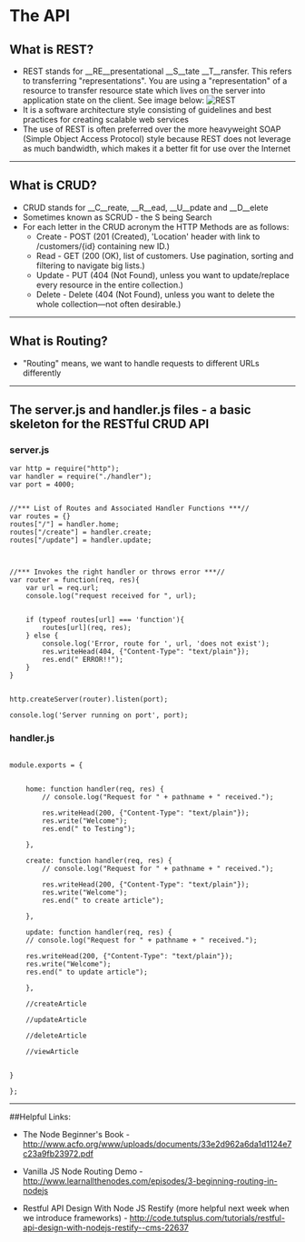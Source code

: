 # The API

## What is REST?

* REST stands for __RE__presentational __S__tate __T__ransfer. This refers to transferring "representations". You are using a "representation" of a resource to transfer resource state which lives on the server into application state on the client. See image below:
![REST](http://yuml.me/ce0fe2f0 "REST")
* It is a software architecture style consisting of guidelines and best practices for creating scalable web services
* The use of REST is often preferred over the more heavyweight SOAP (Simple Object Access Protocol) style because REST does not leverage as much bandwidth, which makes it a better fit for use over the Internet

------

## What is CRUD?

* CRUD stands for __C__reate, __R__ead, __U__pdate and __D__elete
* Sometimes known as SCRUD - the S being Search
* For each letter in the CRUD acronym the HTTP Methods are as follows:
  * Create - POST (201 (Created), 'Location' header with link to /customers/{id} containing new ID.)
  * Read - GET (200 (OK), list of customers. Use pagination, sorting and filtering to navigate big lists.)
  * Update - PUT (404 (Not Found), unless you want to update/replace every resource in the entire collection.)
  * Delete - Delete (404 (Not Found), unless you want to delete the whole collection—not often desirable.)

 ------
## What is Routing?

* "Routing" means, we want to handle requests to different URLs differently


 ------

## The server.js and handler.js files - a basic skeleton for the RESTful CRUD API

### server.js

```
var http = require("http");
var handler = require("./handler");
var port = 4000;


//*** List of Routes and Associated Handler Functions ***//
var routes = {}
routes["/"] = handler.home;
routes["/create"] = handler.create;
routes["/update"] = handler.update;



//*** Invokes the right handler or throws error ***//
var router = function(req, res){
	var url = req.url;
	console.log("request received for ", url);


	if (typeof routes[url] === 'function'){
		routes[url](req, res); 
	} else {
		console.log('Error, route for ', url, 'does not exist');
		res.writeHead(404, {"Content-Type": "text/plain"});
	    res.end(" ERROR!!");
	}
}


http.createServer(router).listen(port);

console.log('Server running on port', port);

```

### handler.js

```

module.exports = {


	home: function handler(req, res) {
		// console.log("Request for " + pathname + " received.");

	    res.writeHead(200, {"Content-Type": "text/plain"});
	    res.write("Welcome");
	    res.end(" to Testing");

	},

	create: function handler(req, res) {
		// console.log("Request for " + pathname + " received.");

	    res.writeHead(200, {"Content-Type": "text/plain"});
	    res.write("Welcome");
	    res.end(" to create article");

	},

	update: function handler(req, res) {
	// console.log("Request for " + pathname + " received.");

    res.writeHead(200, {"Content-Type": "text/plain"});
    res.write("Welcome");
    res.end(" to update article");

	},

	//createArticle

	//updateArticle

	//deleteArticle

	//viewArticle


}

};

```
 ------

##Helpful Links:

* The Node Beginner's Book - http://www.acfo.org/www/uploads/documents/33e2d962a6da1d1124e7c23a9fb23972.pdf

* Vanilla JS Node Routing Demo - http://www.learnallthenodes.com/episodes/3-beginning-routing-in-nodejs

* Restful API Design With Node JS Restify (more helpful next week when we introduce frameworks) - http://code.tutsplus.com/tutorials/restful-api-design-with-nodejs-restify--cms-22637


